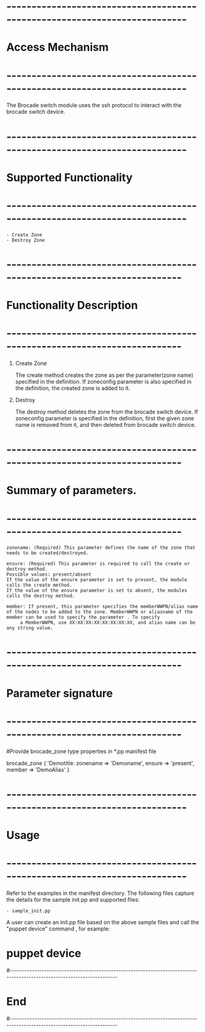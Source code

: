 # --------------------------------------------------------------------------
# Access Mechanism 
# --------------------------------------------------------------------------

The Brocade switch module uses the ssh protocol to interact with the brocade switch device.

# --------------------------------------------------------------------------
#  Supported Functionality
# --------------------------------------------------------------------------

	- Create Zone
	- Destroy Zone

# -------------------------------------------------------------------------
# Functionality Description
# -------------------------------------------------------------------------


  1. Create Zone

     The create method creates the zone as per the parameter(zone name) specified in the definition.
	 If zoneconfig parameter is also specified in the definition, the created zone is added to it.
   
  2. Destroy

     The destroy method deletes the zone from the brocade switch device. 
	 If zoneconfig parameter is specified in the definition, first the given zone name is removed from it, and then deleted from brocade switch device. 


# -------------------------------------------------------------------------
# Summary of parameters.
# -------------------------------------------------------------------------

    zonename: (Required) This parameter defines the name of the zone that needs to be created/destroyed.

	ensure: (Required) This parameter is required to call the create or destroy method.
    Possible values: present/absent
    If the value of the ensure parameter is set to present, the module calls the create method.
    If the value of the ensure parameter is set to absent, the modules calls the destroy method.

    member: If present, this parameter specifies the memberWWPN/alias name of the nodes to be added to the zone. MemberWWPN or aliasname of the member can be used to specify the parameter . To specify
         a MemberWWPN, use XX:XX:XX:XX:XX:XX:XX:XX, and alias name can be any string value.
    

# -------------------------------------------------------------------------
# Parameter signature 
# -------------------------------------------------------------------------

#Provide brocade_zone type properties in *.pp manifest file

  brocade_zone { 'Demotitle:
	zonename   => 'Demoname',
    ensure	   => 'present',
    member 	   => 'DemoAlias'
  }

# --------------------------------------------------------------------------
# Usage
# --------------------------------------------------------------------------
   Refer to the examples in the manifest directory.
   The following files capture the details for the sample init.pp and supported files:

    - sample_init.pp
    
   A user can create an init.pp file based on the above sample files and call the "puppet device" command , for example: 
   # puppet device

#-------------------------------------------------------------------------------------------------------------------------
# End
#-------------------------------------------------------------------------------------------------------------------------	

